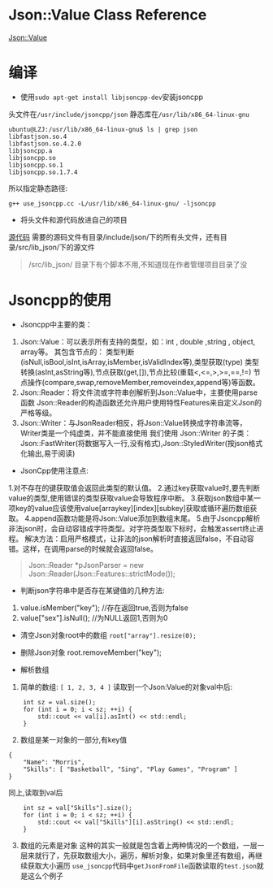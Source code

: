 
# Json::Value Class Reference
[Json::Value](http://jsoncpp.sourceforge.net/class_json_1_1_value.html#c61bab5a465848b57610379cc07995c3)

# 编译

- 使用`sudo apt-get install libjsoncpp-dev`安装jsoncpp

头文件在`/usr/include/jsoncpp/json`
静态库在`/usr/lib/x86_64-linux-gnu`
```
ubuntu@LZJ:/usr/lib/x86_64-linux-gnu$ ls | grep json
libfastjson.so.4
libfastjson.so.4.2.0
libjsoncpp.a
libjsoncpp.so
libjsoncpp.so.1
libjsoncpp.so.1.7.4
```
所以指定静态路径:
```
g++ use_jsoncpp.cc -L/usr/lib/x86_64-linux-gnu/ -ljsoncpp 
```

- 将头文件和源代码放进自己的项目

[源代码](https://github.com/open-source-parsers/jsoncpp)
需要的源码文件有目录/include/json/下的所有头文件，还有目录/src/lib_json/下的源文件
>/src/lib_json/ 目录下有个脚本不用,不知道现在作者管理项目目录了没

# Jsoncpp的使用

- Jsoncpp中主要的类：

1. Json::Value：可以表示所有支持的类型，如：int , double ,string , object, array等。
其包含节点的：
类型判断(isNull,isBool,isInt,isArray,isMember,isValidIndex等),类型获取(type)
类型转换(asInt,asString等),节点获取(get,[]),节点比较(重载<,<=,>,>=,==,!=)
节点操作(compare,swap,removeMember,removeindex,append等)等函数。
2. Json::Reader：将文件流或字符串创解析到Json::Value中，主要使用parse函数
Json::Reader的构造函数还允许用户使用特性Features来自定义Json的严格等级。
3. Json::Writer：与JsonReader相反，将Json::Value转换成字符串流等，Writer类是一个纯虚类，并不能直接使用
我们使用 Json::Writer 的子类：Json::FastWriter(将数据写入一行,没有格式),Json::StyledWriter(按json格式化输出,易于阅读)

- JsonCpp使用注意点:

1.对不存在的键获取值会返回此类型的默认值。
2.通过key获取value时,要先判断value的类型,使用错误的类型获取value会导致程序中断。
3.获取json数组中某一项key的value应该使用value[arraykey][index][subkey]获取或循环遍历数组获取。
4.append函数功能是将Json::Value添加到数组末尾。
5.由于Jsoncpp解析非法json时，会自动容错成字符类型。对字符类型取下标时，会触发assert终止进程。
解决方法：启用严格模式，让非法的json解析时直接返回false，不自动容错。这样，在调用parse的时候就会返回false。
>Json::Reader *pJsonParser = new Json::Reader(Json::Features::strictMode());

- 判断json字符串中是否存在某键值的几种方法:
1. value.isMember("key");    //存在返回true,否则为false
2. value["sex"].isNull();    //为NULL返回1,否则为0

- 清空Json对象root中的数组
`root["array"].resize(0);`

- 删除Json对象
root.removeMember("key");

- 解析数组

1. 简单的数组:
`[ 1, 2, 3, 4 ]`
读取到一个Json:Value的对象val中后:
```
    int sz = val.size();
    for (int i = 0; i < sz; ++i) {
        std::cout << val[i].asInt() << std::endl;
    }
```

2. 数组是某一对象的一部分,有key值
```
{
    "Name": "Morris", 
    "Skills": [ "Basketball", "Sing", "Play Games", "Program" ] 
}
```
同上,读取到val后
```
    int sz = val["Skills"].size();
    for (int i = 0; i < sz; ++i) {
        std::cout << val["Skills"][i].asString() << std::endl;
    }
```

3. 数组的元素是对象
这种的其实一般就是包含着上两种情况的一个数组，一层一层来就行了，先获取数组大小，遍历，解析对象，如果对象里还有数组，再继续获取大小遍历
`use_jsoncpp`代码中`getJsonFromFile`函数读取的`test.json`就是这么个例子